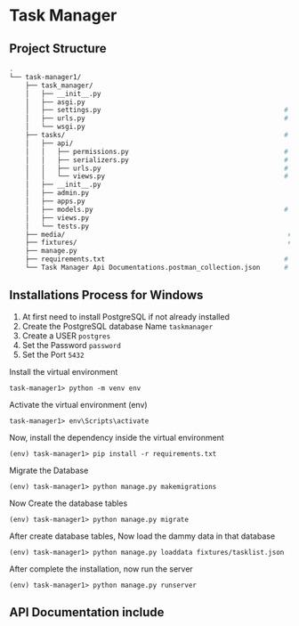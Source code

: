 # Task Manager



## Project Structure

```bash
.
└── task-manager1/
    ├── task_manager/                                     
    │   ├── __init__.py
    │   ├── asgi.py
    │   ├── settings.py                                              # project settings
    │   ├── urls.py                                                  # root URL
    │   └── wsgi.py
    ├── tasks/                                                       # app name
    │   ├── api/                                    
    │   │   ├── permissions.py                                       # custom permission
    │   │   ├── serializers.py                                       # serializers 
    │   │   ├── urls.py                                              # API ULS
    │   │   └── views.py                                             # API views
    │   ├── __init__.py
    │   ├── admin.py
    │   ├── apps.py
    │   ├── models.py                                                # Django Models class
    │   ├── views.py
    │   └── tests.py
    ├── media/                                                        # Media files 
    ├── fixtures/                                                     # dummy data 
    ├── manage.py
    ├── requirements.txt                                             # project dependency
    └── Task Manager Api Documentations.postman_collection.json      # API documentation

```



## Installations Process for Windows

1. At first need to install PostgreSQL if not already installed
2. Create the PostgreSQL database Name `taskmanager`
3. Create a USER `postgres`
4. Set the Password `password`
5. Set the Port `5432`

Install the virtual environment

    task-manager1> python -m venv env

Activate the virtual environment (env)

    task-manager1> env\Scripts\activate

Now, install the dependency inside the virtual environment

    (env) task-manager1> pip install -r requirements.txt

Migrate the Database

    (env) task-manager1> python manage.py makemigrations

Now Create the database tables

    (env) task-manager1> python manage.py migrate

After create database tables, Now load the dammy data in that database

    (env) task-manager1> python manage.py loaddata fixtures/tasklist.json

After complete the installation, now run the server

    (env) task-manager1> python manage.py runserver


## API Documentation include 
